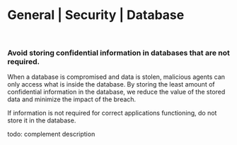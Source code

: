 # General | Security | Database
<br>


### Avoid storing confidential information in databases that are not required.

When a database is compromised and data is stolen, malicious agents can only access what is inside the database. By storing the least amount of confidential information
in the database, we reduce the value of the stored data and minimize the impact of the breach.

If information is not required for correct applications functioning, do not store it in the database.

todo: complement description

<br>